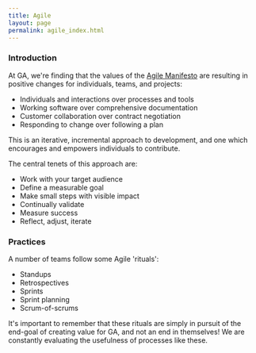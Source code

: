 ```yaml
---
title: Agile
layout: page
permalink: agile_index.html
---
```


### Introduction

At GA, we're finding that the values of the [Agile Manifesto](http://agilemanifesto.org/) are resulting in positive changes for individuals, teams, and projects:
* Individuals and interactions over processes and tools
* Working software over comprehensive documentation
* Customer collaboration over contract negotiation
* Responding to change over following a plan

This is an iterative, incremental approach to development, and one which encourages and empowers individuals to contribute.

The central tenets of this approach are:
* Work with your target audience
* Define a measurable goal
* Make small steps with visible impact
* Continually validate
* Measure success
* Reflect, adjust, iterate

### Practices

A number of teams follow some Agile 'rituals':
* Standups
* Retrospectives
* Sprints
* Sprint planning
* Scrum-of-scrums

It's important to remember that these rituals are simply in pursuit of the end-goal of creating value for GA, and not an end in themselves! We are constantly evaluating the usefulness of processes like these.

